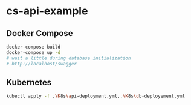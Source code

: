 # cs-api-example

## Docker Compose

```sh
docker-compose build
docker-compose up -d
# wait a little during database initialization
# http://localhost/swagger 
```

## Kubernetes

```sh
kubectl apply -f .\K8s\api-deployment.yml,.\K8s\db-deployement.yml
```
